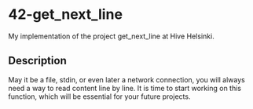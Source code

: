 # 42-get_next_line
My implementation of the project get_next_line at Hive Helsinki.
## Description ##
May it be a file, stdin, or even later a network connection, you will always need a way to read content line by line. It is time to start working on this function, which will be essential for your future projects.
